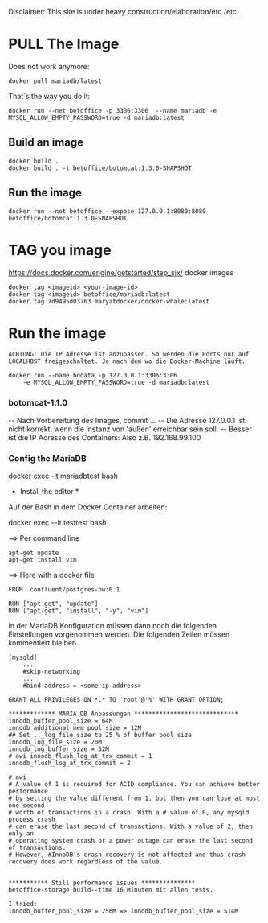 Disclaimer: This site is under heavy construction/elaboration/etc./etc.

# PULL The Image

Does not work anymore:
```
docker pull mariadb/latest
```

That´s the way you do it:
```
docker run --net betoffice -p 3306:3306  --name mariadb -e MYSQL_ALLOW_EMPTY_PASSWORD=true -d mariadb:latest
```

## Build an image
```
docker build .
docker build . -t betoffice/botomcat:1.3.0-SNAPSHOT
```
## Run the image
```
docker run --net betoffice --expose 127.0.0.1:8080:8080 betoffice/botomcat:1.3.0-SNAPSHOT 
```

# TAG you image

https://docs.docker.com/engine/getstarted/step_six/
docker images

```
docker tag <imageid> <your-image-id>
docker tag <imageid> betoffice/mariadb:latest
docker tag 7d9495d03763 maryatdocker/docker-whale:latest
```

# Run the image

    ACHTUNG: Die IP Adresse ist anzupassen. So werden die Ports nur auf LOCALHOST freigeschaltet. Je nach dem wo die Docker-Machine läuft.

```
docker run --name bodata -p 127.0.0.1:3306:3306
    -e MYSQL_ALLOW_EMPTY_PASSWORD=true -d mariadb:latest
```

### botomcat-1.1.0

-- Nach Vorbereitung des Images, commit ...
-- Die Adresse 127.0.0.1 ist nicht korrekt, wenn die Instanz von 'außen' erreichbar sein soll.
-- Besser ist die IP Adresse des Containers: Also z.B. 192.168.99.100


### Config the MariaDB

docker exec -it mariadbtest bash

* Install the editor *

Auf der Bash in dem Docker Container arbeiten:

docker exec --it testtest bash

==> Per command line
```
apt-get update
apt-get install vim
```

==> Here with a docker file
```
FROM  confluent/postgres-bw:0.1

RUN ["apt-get", "update"]
RUN ["apt-get", "install", "-y", "vim"]
```

In der MariaDB Konfiguration müssen dann noch die folgenden Einstellungen vorgenommen werden.
Die folgenden Zeilen müssen kommentiert bleiben.
```
[mysqld]
    ...
    #skip-networking
    ...
    #bind-address = <some ip-address>
```

```
GRANT ALL PRIVILEGES ON *.* TO 'root'@'%' WITH GRANT OPTION;
```

```
************* MARIA DB Anpassungen *****************************
innodb_buffer_pool_size = 64M
innodb_additional_mem_pool_size = 12M
## Set .._log_file_size to 25 % of buffer pool size
innodb_log_file_size = 20M
innodb_log_buffer_size = 32M
# awi innodb_flush_log_at_trx_commit = 1
innodb_flush_log_at_trx_commit = 2

# awi
# A value of 1 is required for ACID compliance. You can achieve better performance
# by setting the value different from 1, but then you can lose at most one second
# worth of transactions in a crash. With a # value of 0, any mysqld process crash
# can erase the last second of transactions. With a value of 2, then only an
# operating system crash or a power outage can erase the last second of transactions.
# However, #InnoDB's crash recovery is not affected and thus crash recovery does work regardless of the value.


*********** Still performance issues ***************
betoffice-storage build--time 16 Minuten mit allen tests.

I tried:
innodb_buffer_pool_size = 256M => innodb_buffer_pool_size = 514M
```